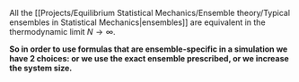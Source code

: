 All the [[Projects/Equilibrium Statistical Mechanics/Ensemble theory/Typical ensembles in Statistical Mechanics|ensembles]] are equivalent in the thermodynamic limit $N \to \infty$.

**So in order to use formulas that are ensemble-specific in a simulation we have 2 choices: or we use the exact ensemble prescribed, or we increase the system size.**